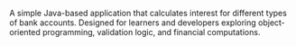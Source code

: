 A simple Java-based application that calculates interest for different types of bank accounts. Designed for learners and developers exploring object-oriented programming, validation logic, and financial computations.
